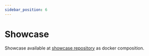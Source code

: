 ```yaml
---
sidebar_position: 6
---
```


# Showcase
Showcase available at [showcase repository](https://github.com/smolcan/ag-grid-jpa-adapter-showcase) as docker composition.